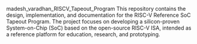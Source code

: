 madesh_varadhan_RISCV_Tapeout_Program
This repository contains the design, implementation, and documentation for the RISC-V Reference SoC Tapeout Program. The project focuses on developing a silicon-proven System-on-Chip (SoC) based on the open-source RISC-V ISA, intended as a reference platform for education, research, and prototyping.
